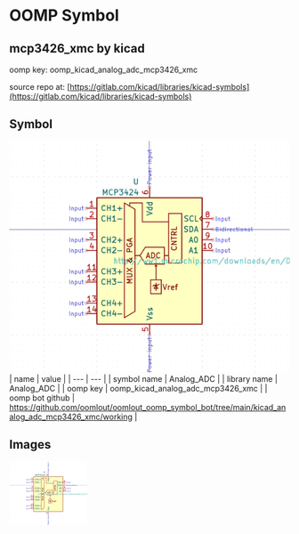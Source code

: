 # OOMP Symbol  
## mcp3426_xmc  by kicad  
  
oomp key: oomp_kicad_analog_adc_mcp3426_xmc  
  
source repo at: [https://gitlab.com/kicad/libraries/kicad-symbols](https://gitlab.com/kicad/libraries/kicad-symbols)  
## Symbol  
  
[![working.png](working_600.png)](working.png)  
| name | value | 
| --- | --- | 
| symbol name | Analog_ADC | 
| library name | Analog_ADC | 
| oomp key | oomp_kicad_analog_adc_mcp3426_xmc | 
| oomp bot github | https://github.com/oomlout/oomlout_oomp_symbol_bot/tree/main/kicad_analog_adc_mcp3426_xmc/working | 
## Images  
  
[![working.png](working_140.png)](working.png)  

